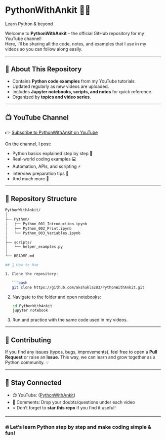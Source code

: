 # PythonWithAnkit 🎥🐍
Learn Python &amp; beyond 

Welcome to **PythonWithAnkit** – the official GitHub repository for my YouTube channel!  
Here, I’ll be sharing all the code, notes, and examples that I use in my videos so you can follow along easily.

---

## 📌 About This Repository
- Contains **Python code examples** from my YouTube tutorials.
- Updated regularly as new videos are uploaded.
- Includes **Jupyter notebooks, scripts, and notes** for quick reference.
- Organized by **topics and video series**.

---

## 📺 YouTube Channel
👉 [Subscribe to PythonWithAnkit on YouTube](www.youtube.com/@pythonwithankitshukla)

On the channel, I post:
- Python basics explained step by step 🐍  
- Real-world coding examples 💻  
- Automation, APIs, and scripting ⚡  
- Interview preparation tips 🎯  
- And much more 🚀  

---

## 📂 Repository Structure
```bash
PythonWithAnkit/
│
├── Python/
│   ├── Python_001_Introduction.ipynb
│   ├── Python_002_Print.ipynb
│   └── Python_003_Variables.ipynb
│
├── scripts/
│   └── helper_examples.py
│
└── README.md

## 🚀 How to Use

1. Clone the repository:

   ```bash
   git clone https://github.com/akshukla283/PythonWithAnkit.git
   ```
2. Navigate to the folder and open notebooks:

   ```bash
   cd PythonWithAnkit
   jupyter notebook
   ```
3. Run and practice with the same code used in my videos.

---

## 🤝 Contributing

If you find any issues (typos, bugs, improvements), feel free to open a **Pull Request** or raise an **Issue**.
This way, we can learn and grow together as a Python community. 💡

---

## 📢 Stay Connected

* 📺 YouTube: ([PythonWithAnkit](www.youtube.com/@pythonwithankitshukla))
* 💬 Comments: Drop your doubts/questions under each video
* ⭐ Don’t forget to **star this repo** if you find it useful!

---

### 🔥 Let’s learn Python step by step and make coding simple & fun!

```

